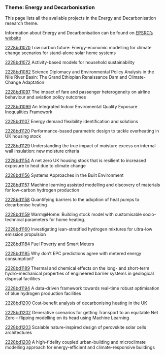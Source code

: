 ### Theme: Energy and Decarbonisation

This page lists all the available projects in the Energy and Decarbonisation research theme.

Information about Energy and Decarbonisation can be found on [EPSRC’s website](https://www.ukri.org/what-we-offer/browse-our-areas-of-investment-and-support/energy-theme/)

[2228bd1070](../projects/2228bd1070.md) Low carbon future: Energy-economic modelling for climate change scenarios for stand-alone solar home systems

[2228bd1072](../projects/2228bd1072.md) Activity-based models for household sustainability

[2228bd1082](../projects/2228bd1082.md) Science Diplomacy and Environmental Policy Analysis in the Nile River Basin: The Grand Ethiopian Renaissance Dam and Climate-Change Adaptation

[2228bd1097](../projects/2228bd1097.md) The impact of fare and passenger heterogeneity on airline behaviour and aviation policy outcomes

[2228bd1099](../projects/2228bd1099.md) An Integrated Indoor Enviromental Quality Exposure Inequalities Framework

[2228bd1107](../projects/2228bd1107.md) Energy demand flexibility identification and solutions

[2228bd1120](../projects/2228bd1120.md) Performance-based parametric design to tackle overheating in UK housing stock

[2228bd1129](../projects/2228bd1129.md) Understanding the true impact of moisture excess on internal wall insulation: new moisture criteria

[2228bd1154](../projects/2228bd1154.md) A net zero UK housing stock that is resilient to increased exposure to heat due to climate change

[2228bd1156](../projects/2228bd1156.md) Systems Approaches in the Built Environment

[2228bd1157](../projects/2228bd1157.md) Machine learning assisted modelling and discovery of materials for low-carbon hydrogen production

[2228bd1158](../projects/2228bd1158.md) Quantifying barriers to the adoption of heat pumps to decarbonise heating

[2228bd1159](../projects/2228bd1159.md) Warm@Home: Building stock model with customisable socio-technical parameters for home heating.

[2228bd1160](../projects/2228bd1160.md) Investigating lean-stratified hydrogen mixtures for ultra-low emission propulsion

[2228bd1184](../projects/2228bd1184.md) Fuel Poverty and Smart Meters

[2228bd1185](../projects/2228bd1185.md) Why don’t EPC predictions agree with metered energy consumption?

[2228bd1189](../projects/2228bd1189.md) Thermal and chemical effects on the long- and short-term hydro-mechanical properties of engineered barrier systems in geological disposal facilities

[2228bd1194](../projects/2228bd1194.md) A data-driven framework towards real-time robust optimisation of blue hydrogen production facilities

[2228bd1200](../projects/2228bd1200.md) Cost-benefit analysis of decarbonising heating in the UK

[2228bd1202](../projects/2228bd1202.md) Generative scenarios for getting Transport to an equitable Net Zero – flipping modelling on its head using Machine Learning

[2228bd1203](../projects/2228bd1203.md) Scalable nature-inspired design of perovskite solar cells architectures

[2228bd1208](../projects/2228bd1208.md) A high-fidelity coupled urban-building and microclimate modelling approach for energy-efficient and climate-responsive buildings
